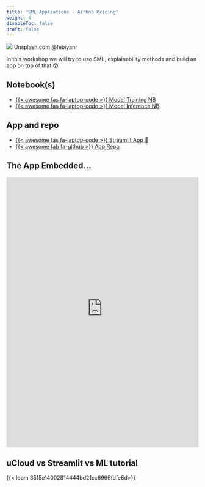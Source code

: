 ```yaml
---
title: "SML Appliations - Airbnb Pricing"
weight: 4
disableToc: false
draft: false
---
```


![](https://source.unsplash.com/0PSCd1wIrm4)
Unsplash.com @febiyanr


In this workshop we will try to use SML, explainability methods and build an app on top of that 😵


## Notebook(s)
* [{{< awesome fas fa-laptop-code >}} Model Training NB](https://colab.research.google.com/github/aaubs/ds-master/blob/main/notebooks/M1-new-room-on-airbnb-dev.ipynb)
* [{{< awesome fas fa-laptop-code >}} Model Inference NB](https://colab.research.google.com/github/aaubs/ds-master/blob/main/notebooks/M1-new-room-on-airbnb-inference.ipynb)

## App and repo
* [{{< awesome fas fa-laptop-code >}} Streamlit App 🚀](https://rjuro-predict-airbnb-price-streamlit-predict-air-pjmcfb.streamlitapp.com/)
* [{{< awesome fab fa-github >}} App Repo](https://github.com/RJuro/predict-airbnb-price-streamlit)

## The App Embedded...
<div style="position: relative; padding-bottom: 140%; height: 0;"><iframe src="https://rjuro-predict-airbnb-price-streamlit-predict-air-pjmcfb.streamlitapp.com?embed=true" frameborder="0" webkitallowfullscreen mozallowfullscreen allowfullscreen style="position: absolute; top: 0; left: 0; width: 100%; height: 100%;"></iframe></div>

## uCloud vs Streamlit vs ML tutorial

{{< loom 3515e14002814444bd21cc6966fdfe8d>}}

<!-- 
## App
* [source code for the app](/ds22/apps/nomadrecommender.zip)
* [deployed recommender app](https://rjuro-streamlit-nomad-recommender-app-recommender-b2qt3y.streamlitapp.com/)

## Recommended Readings and resources
* This excellent [PyData Talk](https://youtu.be/EgE0DUrYmo8) by the developer of LightFM

## Recommended Datacamp exercises:
* [Beginner Tutorial](https://www.datacamp.com/tutorial/recommender-systems-python)
* [RecSys-Course](https://www.datacamp.com/courses/building-recommendation-engines-in-python) 




## Recommended Datacamp exercises:
   * [Python](https://learn.datacamp.com/courses/unsupervised-learning-in-python) 

## Recommended Readings and resources
* [Python Data Science Handbook Chapter 5](https://jakevdp.github.io/PythonDataScienceHandbook/)
    * What Is Machine Learning?
    * Introducing Scikit-Learn
    * Feature Engineering
    * In Depth: Principal Component Analysis
    * In Depth: k-Means Clustering

* Implementation tutorials on YT PCA and K-means from [this list](https://www.youtube.com/playlist?list=PLqnslRFeH2Upcrywf-u2etjdxxkL8nl7E)
-->
